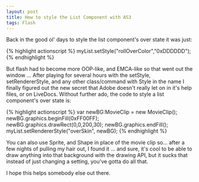 ```yaml
---
layout: post
title: How to style the List Component with AS3
tags: Flash
---
```


Back in the good ol' days to style the list component's over state it was just:

{% highlight actionscript %}
    myList.setStyle("rollOverColor","0xDDDDDD"); 
{% endhighlight %}

But flash had to become more OOP-like, and EMCA-like so that went out the window
&hellip; After playing for several hours with the setStyle, setRendererStyle, and any 
other class/command with Style in the name I finally figured out the new secret 
that Adobe doesn't really let on in it's help files, or on LiveDocs.
Without further ado, the code to style a list component's over state is:

{% highlight actionscript %}
    var newBG:MovieClip = new MovieClip();
    newBG.graphics.beginFill(0xFF00FF);
    newBG.graphics.drawRect(0,0,200,30);
    newBG.graphics.endFill();
    myList.setRendererStyle("overSkin", newBG);
{% endhighlight %}

You can also use Sprite, and Shape in place of the movie clip so&hellip; after a few 
nights of pulling my hair out, I found it &hellip; and sure, it's cool to be able to draw 
anything into that background with the drawing API, but it sucks that instead of just 
changing a setting, you've gotta do all that.

I hope this helps somebody else out there.

